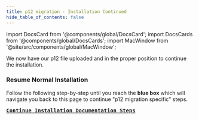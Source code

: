 ```yaml
---
title: p12 migration - Installation Continued
hide_table_of_contents: false
---
```

<intro-end />

import DocsCard from '@components/global/DocsCard';
import DocsCards from '@components/global/DocsCards';
import MacWindow from '@site/src/components/global/MacWindow';

<head>
  <title>Constellation Network Automation with nodectl</title>
  <meta
    name="description"
    content="nodectl installation of new Node"
  />
</head>

We now have our p12 file uploaded and in the proper position to continue the installation.

### Resume Normal Installation
Follow the following step-by-step until you reach the **blue box** which will navigate you back to this page to continue "p12 migration specific" steps.

**<kbd>[Continue Installation Documentation Steps](/validate/automated/install/nodectlInstallInstall)</kbd>**
